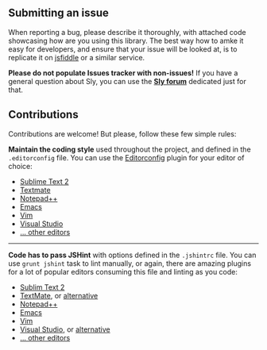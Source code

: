 ## Submitting an issue

When reporting a bug, please describe it thoroughly, with attached code showcasing how are you using this library. The
best way how to amke it easy for developers, and ensure that your issue will be looked at, is to replicate it on
[jsfiddle](http://jsfiddle.net/) or a similar service.

**Please do not populate Issues tracker with non-issues!** If you have a general question about Sly, you can use the
 **[Sly forum](https://groups.google.com/d/forum/sly-js)** dedicated just for that.

## Contributions

Contributions are welcome! But please, follow these few simple rules:

**Maintain the coding style** used throughout the project, and defined in the `.editorconfig` file. You can use the
[Editorconfig](http://editorconfig.org) plugin for your editor of choice:

- [Sublime Text 2](https://github.com/sindresorhus/editorconfig-sublime)
- [Textmate](https://github.com/Mr0grog/editorconfig-textmate)
- [Notepad++](https://github.com/editorconfig/editorconfig-notepad-plus-plus)
- [Emacs](https://github.com/editorconfig/editorconfig-emacs)
- [Vim](https://github.com/editorconfig/editorconfig-vim)
- [Visual Studio](https://github.com/editorconfig/editorconfig-visualstudio)
- [... other editors](http://editorconfig.org/#download)

---

**Code has to pass JSHint** with options defined in the `.jshintrc` file. You can use `grunt jshint` task to lint
manually, or again, there are amazing plugins for a lot of popular editors consuming this file and linting as you code:

- [Sublim Text 2](https://github.com/SublimeLinter/SublimeLinter)
- [TextMate](http://rondevera.github.com/jslintmate/), or [alternative](http://fgnass.posterous.com/jslint-in-textmate)
- [Notepad++](http://sourceforge.net/projects/jslintnpp/)
- [Emacs](https://github.com/daleharvey/jshint-mode)
- [Vim](https://github.com/walm/jshint.vim)
- [Visual Studio](https://github.com/jamietre/SharpLinter), or [alternative](http://jslint4vs2010.codeplex.com/)
- [... other editors](http://www.jshint.com/platforms/)